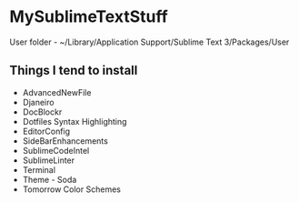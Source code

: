 MySublimeTextStuff
==================

User folder - ~/Library/Application Support/Sublime Text 3/Packages/User

## Things I tend to install
	
- AdvancedNewFile
- Djaneiro
- DocBlockr
- Dotfiles Syntax Highlighting
- EditorConfig
- SideBarEnhancements
- SublimeCodeIntel
- SublimeLinter
- Terminal
- Theme - Soda
- Tomorrow Color Schemes

